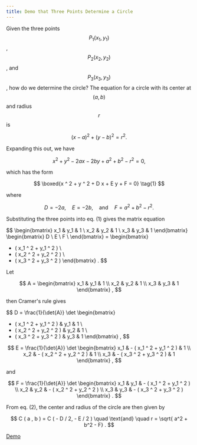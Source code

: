 ```yaml
---
title: Demo that Three Points Determine a Circle
---
```


Given the three points $$P_1 ( x_1 , y_1 )$$, $$P_2 ( x_2 , y_2 )$$, and $$P_3 ( x_3 , y_3 )$$,
how do we determine the circle?
The equation for a circle with its center at $$( a , b )$$ and radius $$r$$ is

$$
( x - a ) ^ 2 + ( y - b ) ^2 = r ^ 2 .
$$

Expanding this out, we have

$$
x ^ 2 + y ^ 2 - 2 a x - 2 b y + a ^2 + b ^ 2 - r ^ 2 = 0 ,
$$

which has the form

$$
\boxed{x ^ 2 + y ^ 2 + D x + E y + F = 0} \tag{1}
$$

where

$$
D = - 2 a , \quad E = - 2 b , \quad \text{and} \quad F = a^2 + b^2 - r^2 . \tag{2}
$$

Substituting the three points into eq. (1) gives the matrix equation

$$
\begin{bmatrix}
x_1 & y_1 & 1 \\
x_2 & y_2 & 1 \\
x_3 & y_3 & 1
\end{bmatrix}
\begin{bmatrix}
D \\
E \\
F \\
\end{bmatrix} =
\begin{bmatrix}
- ( x_1 ^ 2 + y_1 ^ 2 ) \\
- ( x_2 ^ 2 + y_2 ^ 2 ) \\
- ( x_3 ^ 2 + y_3 ^ 2 )
\end{bmatrix} .
$$

Let

$$
A = 
\begin{bmatrix}
x_1 & y_1 & 1 \\
x_2 & y_2 & 1 \\
x_3 & y_3 & 1
\end{bmatrix} ,
$$

then Cramer's rule gives

$$
D = \frac{1}{\det{A}}
\det
\begin{bmatrix}
- ( x_1 ^ 2 + y_1 ^ 2 ) & y_1 & 1 \\
- ( x_2 ^ 2 + y_2 ^ 2 ) & y_2 & 1 \\
- ( x_3 ^ 2 + y_3 ^ 2 ) & y_3 & 1
\end{bmatrix} ,
$$

$$
E = \frac{1}{\det{A}}
\det
\begin{bmatrix}
x_1 & - ( x_1 ^ 2 + y_1 ^ 2 ) & 1 \\
x_2 & - ( x_2 ^ 2 + y_2 ^ 2 ) & 1 \\
x_3 & - ( x_3 ^ 2 + y_3 ^ 2 ) & 1
\end{bmatrix} ,
$$

and

$$
F = \frac{1}{\det{A}}
\det
\begin{bmatrix}
x_1 & y_1 & - ( x_1 ^ 2 + y_1 ^ 2 ) \\
x_2 & y_2 & - ( x_2 ^ 2 + y_2 ^ 2 ) \\
x_3 & y_3 & - ( x_3 ^ 2 + y_3 ^ 2 )
\end{bmatrix} .
$$

From eq. (2), the center and radius of the circle are then given by

$$
C ( a , b ) = C ( - D / 2, - E / 2 ) \quad \text{and} \quad r = \sqrt{ a^2 + b^2 - F} .
$$

[Demo](./circle.html)

